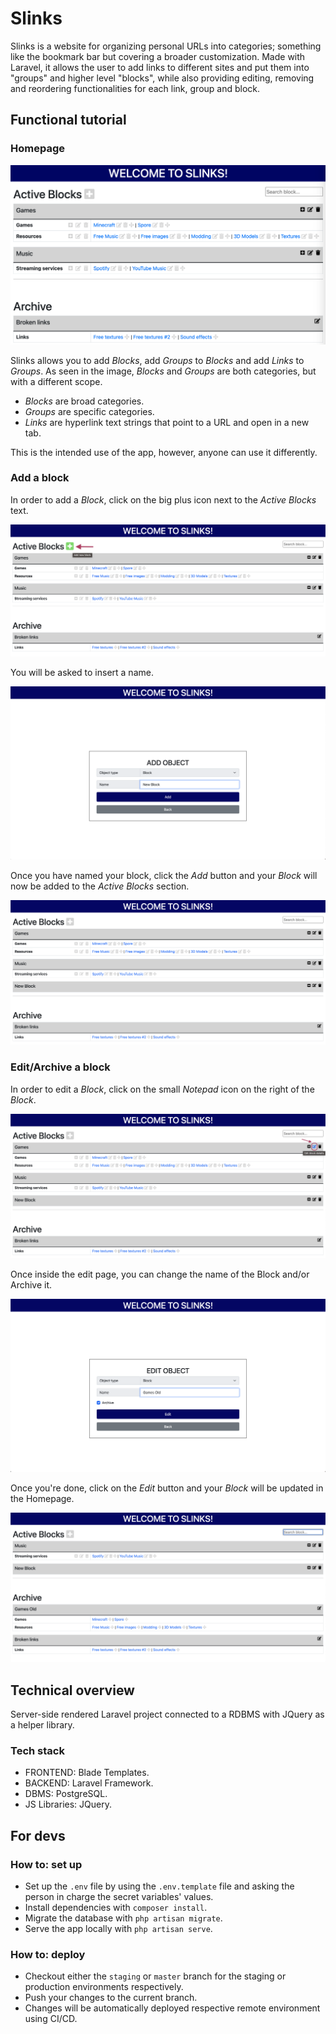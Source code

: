 # Slinks

Slinks is a website for organizing personal URLs into categories; something like the bookmark bar but covering a broader customization. Made with Laravel, it allows the user to add links to different sites and put them into "groups" and higher level "blocks", while also providing editing, removing and reordering functionalities for each link, group and block.

## Functional tutorial

### Homepage

![Homepage](/docpics/homepage.png)

Slinks allows you to add _Blocks_, add _Groups_ to _Blocks_ and add _Links_ to _Groups_. As seen in the image, _Blocks_ and _Groups_ are both categories, but with a different scope.

-   _Blocks_ are broad categories.
-   _Groups_ are specific categories.
-   _Links_ are hyperlink text strings that point to a URL and open in a new tab.

This is the intended use of the app, however, anyone can use it differently.

### Add a block

In order to add a _Block_, click on the big plus icon next to the _Active Blocks_ text.

![Click on the big plus icon next to Active Blocks to add a Block](/docpics/addblock.png)

You will be asked to insert a name.

![Insert the name of your Block](/docpics/addblock2.png)

Once you have named your block, click the _Add_ button and your _Block_ will now be added to the _Active Blocks_ section.

![New block has been added](/docpics/addblock3.png)

### Edit/Archive a block

In order to edit a _Block_, click on the small _Notepad_ icon on the right of the _Block_.

![Click on the small Notepad icon on the right of the Block to edit it](/docpics/editblock.png)

Once inside the edit page, you can change the name of the Block and/or Archive it.

![You can change the name of a Block or archive it](/docpics/editblock2.png)

Once you're done, click on the _Edit_ button and your _Block_ will be updated in the Homepage.

![The Block will be updated in the Homepage](/docpics/editblock3.png)

## Technical overview

Server-side rendered Laravel project connected to a RDBMS with JQuery as a helper library.

### Tech stack

-   FRONTEND: Blade Templates.
-   BACKEND: Laravel Framework.
-   DBMS: PostgreSQL.
-   JS Libraries: JQuery.

## For devs

### How to: set up

-   Set up the `.env` file by using the `.env.template` file and asking the person in charge the secret variables' values.
-   Install dependencies with `composer install`.
-   Migrate the database with `php artisan migrate`.
-   Serve the app locally with `php artisan serve`.

### How to: deploy

-   Checkout either the `staging` or `master` branch for the staging or production environments respectively.
-   Push your changes to the current branch.
-   Changes will be automatically deployed respective remote environment using CI/CD.
